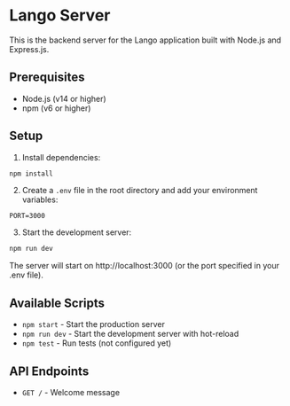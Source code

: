 # Lango Server

This is the backend server for the Lango application built with Node.js and Express.js.

## Prerequisites

- Node.js (v14 or higher)
- npm (v6 or higher)

## Setup

1. Install dependencies:
```bash
npm install
```

2. Create a `.env` file in the root directory and add your environment variables:
```
PORT=3000
```

3. Start the development server:
```bash
npm run dev
```

The server will start on http://localhost:3000 (or the port specified in your .env file).

## Available Scripts

- `npm start` - Start the production server
- `npm run dev` - Start the development server with hot-reload
- `npm test` - Run tests (not configured yet)

## API Endpoints

- `GET /` - Welcome message 